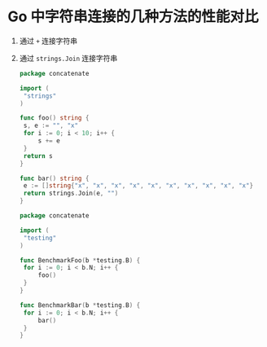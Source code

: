 # Go 中字符串连接的几种方法的性能对比

1. 通过 `+` 连接字符串

2. 通过 `strings.Join` 连接字符串

   ```go
   package concatenate
   
   import (
   	"strings"
   )
   
   func foo() string {
   	s, e := "", "x"
   	for i := 0; i < 10; i++ {
   		s += e
   	}
   	return s
   }
   
   func bar() string {
   	e := []string{"x", "x", "x", "x", "x", "x", "x", "x", "x", "x"}
   	return strings.Join(e, "")
   }
   
   ```

   ```go
   package concatenate
   
   import (
   	"testing"
   )
   
   func BenchmarkFoo(b *testing.B) {
   	for i := 0; i < b.N; i++ {
   		foo()
   	}
   }
   
   func BenchmarkBar(b *testing.B) {
   	for i := 0; i < b.N; i++ {
   		bar()
   	}
   }
   
   ```

   

